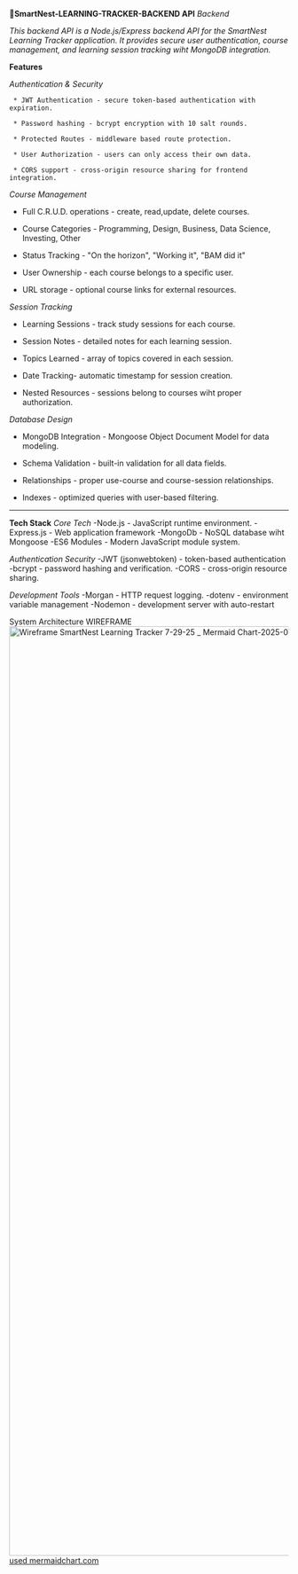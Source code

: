 __🪺SmartNest-LEARNING-TRACKER-BACKEND API__
*Backend*

 _This backend API is a Node.js/Express backend API for the SmartNest Learning Tracker application. It provides secure user authentication, course management, and learning session tracking wiht MongoDB integration._


 __Features__


 _Authentication & Security_
 
     * JWT Authentication - secure token-based authentication with expiration.
  
     * Password hashing - bcrypt encryption with 10 salt rounds.
  
     * Protected Routes - middleware based route protection.
  
     * User Authorization - users can only access their own data.
  
     * CORS support - cross-origin resource sharing for frontend integration.



 _Course Management_


   * Full C.R.U.D. operations - create, read,update, delete courses.
   
   * Course Categories - Programming, Design, Business, Data Science, Investing, Other
   
   * Status Tracking - "On the horizon", "Working it", "BAM did it"
   
   * User Ownership - each course belongs to a specific user.
   
   * URL storage - optional course links for external resources.
   


_Session Tracking_


   * Learning Sessions - track study sessions for each course.
   
   * Session Notes - detailed notes for each learning session.
   
   * Topics Learned - array of topics covered in each session.
   
   * Date Tracking- automatic timestamp for session creation.
   
  * Nested Resources - sessions belong to courses wiht proper authorization.



_Database Design_

   * MongoDB Integration - Mongoose Object Document Model for data modeling.
   
   * Schema Validation - built-in validation for all data fields.
   
   * Relationships - proper use-course and course-session relationships.
   
   * Indexes - optimized queries with user-based filtering.


-----------------------------------------------------------------------------------------------------

__Tech Stack__
 _Core Tech_
  -Node.js - JavaScript runtime environment.
  -Express.js - Web application framework
  -MongoDb - NoSQL database wiht Mongoose
  -ES6 Modules - Modern JavaScript module system.

_Authentication Security_
 -JWT (jsonwebtoken) - token-based authentication
 -bcrypt - password hashing and verification.
 -CORS - cross-origin resource sharing.

_Development Tools_
 -Morgan - HTTP request logging.
 -dotenv - environment variable management
 -Nodemon - development server with auto-restart 




 

System Architecture WIREFRAME
<img width="3840" height="1677" alt="Wireframe SmartNest Learning Tracker 7-29-25 _ Mermaid Chart-2025-07-29-041555" src="https://github.com/user-attachments/assets/78fc1af0-cd1d-4ac2-8e92-8b05d3598b24" />
[used mermaidchart.com](https://www.mermaidchart.com/app/projects/5d210069-0590-4424-940e-f4ec9da1af6d/diagrams/2c6b60af-aaa1-4a79-a20d-37534513b643/version/v0.1/edit)


